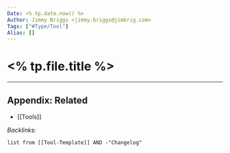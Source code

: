 ```yaml
---
Date: <% tp.date.now() %>
Author: Jimmy Briggs <jimmy.briggs@jimbrig.com>
Tags: ["#Type/Tool"]
Alias: []
---
```


# <% tp.file.title %>

***

## Appendix: Related

- [[Tools]]

*Backlinks:*

```dataview
list from [[Tool-Template]] AND -"Changelog"
```